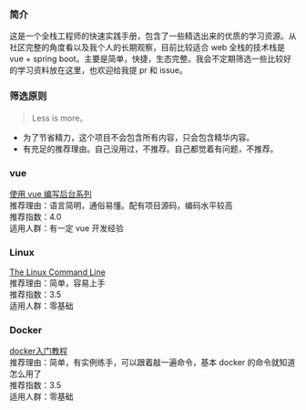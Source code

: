 ### 简介
这是一个全栈工程师的快速实践手册，包含了一些精选出来的优质的学习资源。从社区完整的角度看以及我个人的长期观察，目前比较适合 web 全栈的技术栈是 vue + spring boot。主要是简单，快捷，生态完整。我会不定期筛选一些比较好的学习资料放在这里，也欢迎给我提 pr 和 issue。

### 筛选原则
>Less is more。

* 为了节省精力，这个项目不会包含所有内容，只会包含精华内容。
* 有充足的推荐理由。自己没用过，不推荐。自己都觉着有问题，不推荐。


### vue
[使用 vue 编写后台系列](https://juejin.im/post/59097cd7a22b9d0065fb61d2)<br>
推荐理由：语言简明，通俗易懂。配有项目源码，编码水平较高<br>
推荐指数：4.0<br>
适用人群：有一定 vue 开发经验

### Linux
[The Linux Command Line](http://billie66.github.io/TLCL/book/)<br>
推荐理由：简单，容易上手<br>
推荐指数：3.5<br>
适用人群：零基础

### Docker 
[docker入门教程](https://www.runoob.com/docker/docker-tutorial.html)<br>
推荐理由：简单，有实例练手，可以跟着敲一遍命令，基本 docker 的命令就知道怎么用了<br>
推荐指数：3.5<br>
适用人群：零基础